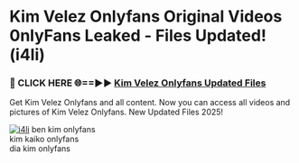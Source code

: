 # Kim Velez Onlyfans Original Videos 0nlyFans Leaked - Files Updated! (i4li)

<h3>🔴 CLICK HERE 🌐==►► <a href="https://tinyurl.com/2jnfzry5" rel="nofollow">Kim Velez Onlyfans Updated Files</a></h3>

Get Kim Velez Onlyfans and all content. Now you can access all videos and pictures of Kim Velez Onlyfans. New Updated Files 2025!

[![i4li](https://i.imgur.com/GyGTBgg.gif)](https://tinyurl.com/2jnfzry5)
ben kim onlyfans<br>
kim kaiko onlyfans<br>
dia kim onlyfans